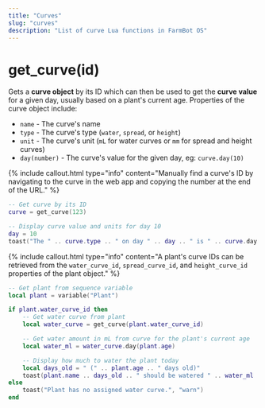 ```yaml
---
title: "Curves"
slug: "curves"
description: "List of curve Lua functions in FarmBot OS"
---
```


# get_curve(id)

Gets a **curve object** by its ID which can then be used to get the **curve value** for a given day, usually based on a plant's current age. Properties of the curve object include:

- `name` - The curve's name
- `type` - The curve's type (`water`, `spread`, or `height`)
- `unit` - The curve's unit (`mL` for water curves or `mm` for spread and height curves)
- `day(number)` - The curve's value for the given day, eg: `curve.day(10)`

{%
include callout.html
type="info"
content="Manually find a curve's ID by navigating to the curve in the web app and copying the number at the end of the URL."
%}

```lua
-- Get curve by its ID
curve = get_curve(123)

-- Display curve value and units for day 10
day = 10
toast("The " .. curve.type .. " on day " .. day .. " is " .. curve.day(day) .. curve.unit)
```

{%
include callout.html
type="info"
content="A plant's curve IDs can be retrieved from the `water_curve_id`, `spread_curve_id`, and `height_curve_id` properties of the plant object."
%}

```lua
-- Get plant from sequence variable
local plant = variable("Plant")

if plant.water_curve_id then
    -- Get water curve from plant
    local water_curve = get_curve(plant.water_curve_id)

    -- Get water amount in mL from curve for the plant's current age
    local water_ml = water_curve.day(plant.age)

    -- Display how much to water the plant today
    local days_old = " (" .. plant.age .. " days old)"
    toast(plant.name .. days_old .. " should be watered " .. water_ml .. "mL")
else
    toast("Plant has no assigned water curve.", "warn")
end
```
